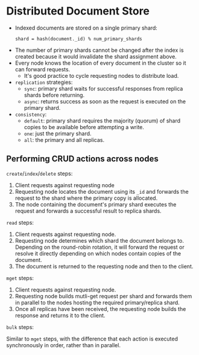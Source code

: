 # Distributed Document Store

- Indexed documents are stored on a single primary shard:
  ```
  shard = hash(document._id) % num_primary_shards
  ```
- The number of primary shards cannot be changed after the index is created because it would invalidate the shard assignment above.
- Every node knows the location of every document in the cluster so it can forward requests.
  - It's good practice to cycle requesting nodes to distribute load.
- `replication` strategies:
  - `sync`: primary shard waits for successful responses from replica shards before returning.
  - `async`: returns success as soon as the request is executed on the primary shard.
- `consistency`:
  - `default`: primary shard requires the majority (quorum) of shard copies to be available before attempting a write.
  - `one`: just the primary shard.
  - `all`: the primary and all replicas.

## Performing CRUD actions across nodes

`create`/`index`/`delete` steps:

1. Client requests against requesting node
2. Requesting node locates the document using its `_id` and forwards the request to the shard where the primary copy is allocated.
3. The node containing the document's primary shard executes the request and forwards a successful result to replica shards.

`read` steps:

1. Client requests against requesting node.
2. Requesting node determines which shard the document belongs to. Depending on the round-robin rotation, it will forward the request or resolve it directly depending on which nodes contain copies of the document.
3. The document is returned to the requesting node and then to the client.

`mget` steps:

1. Client requests against requesting node.
2. Requesting node builds mutli-get request per shard and forwards them in parallel to the nodes hosting the required primary/replica shard.
3. Once all replicas have been received, the requesting node builds the response and returns it to the client.

`bulk` steps:

Similar to `mget` steps, with the difference that each action is executed synchronously in order, rather than in parallel.
